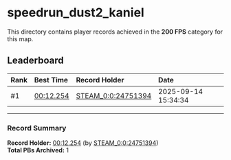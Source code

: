 # speedrun_dust2_kaniel

This directory contains player records achieved in the **200 FPS** category for this map.

## Leaderboard

| Rank | Best Time | Record Holder | Date                |
| :--- | :-------- | :------------ | :------------------ |
| #1   | [00:12.254](./00012254_STEAM_0_0_24751394_20250914-153434.zip) | [STEAM_0:0:24751394](https://speedrun16.com/profile/STEAM_0:0:24751394)   | 2025-09-14 15:34:34 |

---

### Record Summary
**Record Holder:** [00:12.254](./00012254_STEAM_0_0_24751394_20250914-153434.zip) (by [STEAM_0:0:24751394](https://speedrun16.com/profile/STEAM_0:0:24751394))  
**Total PBs Archived:** 1